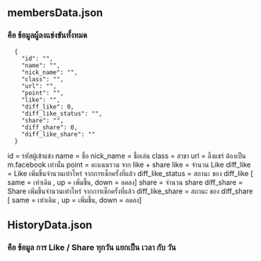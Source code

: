 
## membersData.json
### คือ ข้อมูลผู้ลงแข่งขันทั้งหมด

```
  {
    "id": "",
    "name": "",
    "nick_name": "",
    "class": "",
    "url": "",
    "point": "",
    "like": "",
    "diff_like": 0,
    "diff_like_status": "",
    "share": "",
    "diff_share": 0,
    "diff_like_share": ""
  }
```

id = รหัสผู้เข้าแข่ง
name = ชื่อ
nick_name = ชื่อเล่น
class = สาขา
url = ลิ้งแชร์ ต้องเป็น m.facebook เท่านั้น
point = คะแนนรวม จาก like + share
like = จำนวน Like
diff_like = Like เพิ่มขึ้นจำนวนเท่าไหร่ จากการเช็กครั้งที่แล้ว
diff_like_status = สถานะ ของ diff_like [ same = เท่าเดิม , up = เพิ่มขึ้น, down = ลดลง]
share = จำนวน share
diff_share = Share เพิ่มขึ้นจำนวนเท่าไหร่ จากการเช็กครั้งที่แล้ว
diff_like_share = สถานะ ของ diff_share [ same = เท่าเดิม , up = เพิ่มขึ้น, down = ลดลง]



## HistoryData.json
### คือ ข้อมูล การ Like / Share ทุกวัน แยกเป็น เวลา กับ วัน

